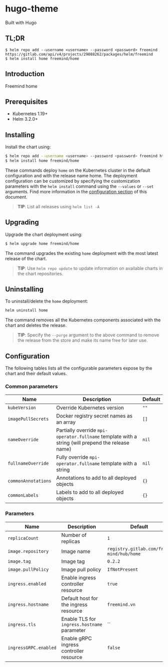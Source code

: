 # hugo-theme

Built with Hugo

## TL;DR

```console
$ helm repo add --username <username> --password <password> freemind https://gitlab.com/api/v4/projects/29088262/packages/helm/freemind
$ helm install home freemind/home
```

## Introduction

Freemind home

## Prerequisites

- Kubernetes 1.19+
- Helm 3.2.0+

## Installing

Install the chart using:

```bash
$ helm repo add --username <username> --password <password> freemind https://gitlab.com/api/v4/projects/29088262/packages/helm/freemind
$ helm install home freemind/home
```

These commands deploy `home` on the Kubernetes cluster in the default configuration and with the release name home. The deployment configuration can be customized by specifying the customization parameters with the `helm install` command using the `--values` or `--set` arguments. Find more information in the [configuration section](#configuration) of this document.

> **TIP**: List all releases using `helm list -A`

## Upgrading

Upgrade the chart deployment using:

```bash
$ helm upgrade home freemind/home
```

The command upgrades the existing `home` deployment with the most latest release of the chart.

> **TIP**: Use `helm repo update` to update information on available charts in the chart repositories.

## Uninstalling

To uninstall/delete the `home` deployment:

```bash
helm uninstall home
```

The command removes all the Kubernetes components associated with the chart and deletes the release.

> **TIP**: Specify the `--purge` argument to the above command to remove the release from the store and make its name free for later use.

## Configuration

The following tables lists all the configurable parameters expose by the chart and their default values.

### Common parameters

| Name                | Description                                                                                       | Default |
| ------------------- | ------------------------------------------------------------------------------------------------- | ------- |
| `kubeVersion`       | Override Kubernetes version                                                                       | `""`    |
| `imagePullSecrets`  | Docker registry secret names as an array                                                          | `[]`    |
| `nameOverride`      | Partially override `mpi-operator.fullname` template with a string (will prepend the release name) | `nil`   |
| `fullnameOverride`  | Fully override `mpi-operator.fullname` template with a string                                     | `nil`   |
| `commonAnnotations` | Annotations to add to all deployed objects                                                        | `{}`    |
| `commonLabels`      | Labels to add to all deployed objects                                                             | `{}`    |

### Parameters

| Name                  | Description                                 | Default                                  |
| --------------------- | ------------------------------------------- | ---------------------------------------- |
| `replicaCount`        | Number of replicas                          | `1`                                      |
| `image.repository`    | Image name                                  | `registry.gitlab.com/free-mind/hub/home` |
| `image.tag`           | Image tag                                   | `0.2.2`                                  |
| `image.pullPolicy`    | Image pull policy                           | `IfNotPresent`                           |
| `ingress.enabled`     | Enable ingress controller resource          | `true`                                   |
| `ingress.hostname`    | Default host for the ingress resource       | `freemind.vn`                            |
| `ingress.tls`         | Enable TLS for `ingress.hostname` parameter | ``                                       |
| `ingressGRPC.enabled` | Enable gRPC ingress controller resource     | `false`                                  |
